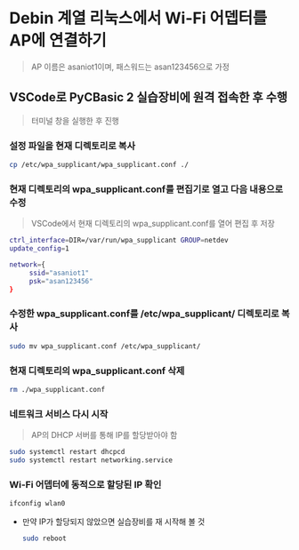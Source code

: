 # Debin 계열 리눅스에서 Wi-Fi 어뎁터를 AP에 연결하기
> AP 이름은 asaniot1이며, 패스워드는 asan123456으로 가정 

## VSCode로 PyCBasic 2 실습장비에 원격 접속한 후 수행
> 터미널 창을 실행한 후 진행

### 설정 파일을 현재 디렉토리로 복사
```sh
cp /etc/wpa_supplicant/wpa_supplicant.conf ./
```

### 현재 디렉토리의 wpa_supplicant.conf를 편집기로 열고 다음 내용으로 수정 
> VSCode에서 현재 디렉토리의 wpa_supplicant.conf를 열어 편집 후 저장
```sh
ctrl_interface=DIR=/var/run/wpa_supplicant GROUP=netdev
update_config=1

network={
     ssid="asaniot1"
     psk="asan123456"
}
```

### 수정한 wpa_supplicant.conf를 /etc/wpa_supplicant/ 디렉토리로 복사
```sh
sudo mv wpa_supplicant.conf /etc/wpa_supplicant/
```

### 현재 디렉토리의 wpa_supplicant.conf 삭제
```sh
rm ./wpa_supplicant.conf
```

### 네트워크 서비스 다시 시작
> AP의 DHCP 서버를 통해 IP를 할당받아야 함
```sh
sudo systemctl restart dhcpcd
sudo systemctl restart networking.service
```

### Wi-Fi 어뎁터에 동적으로 할당된 IP 확인
```sh
ifconfig wlan0
```

- 만약 IP가 할당되지 않았으면 실습장비를 재 시작해 볼 것
  ```sh
  sudo reboot
  ```
  

